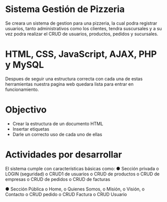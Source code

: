 <h1>Sistema Gestión de Pizzeria</h1>

Se creara un sistema de gestion para una pizzeria, la cual podra registrar usuarios, tanto administrativos como los clientes, tendra suscursales y a su vez podra realizar el CRUD de usuarios, productos, pedidos y sucursales.

# HTML, CSS, JavaScript, AJAX, PHP y MySQL
Despues de seguir una estructura correcta con cada una de estas herramientas nuestra pagina web quedara lista para entrar en funcionamiento.

<h1>Objectivo</h1>

<ul>  
  <li> Crear la estructura de un documento HTML </li>
  <li> Insertar etiquetas </li>
  <li> Darle un correcto uso de cada uno de ellas </li>
</ul>

<h1>Actividades por desarrollar</h1>

El sistema cumple con características básicas como:
  ● Sección privada
      o LOGIN (seguridad)
      o CRUD1 de usuarios
      o CRUD de productos
      o CRUD de empresas
      o CRUD de pedidos
      o CRUD de facturas

  ● Sección Pública
      o Home,
      o Quienes Somos,
      o Misión,
      o Visión,
      o Contacto
      o CRUD pedido
      o CRUD Factura
      o CRUD Usuario











